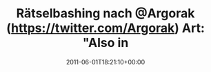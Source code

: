 ---
retweeted: false
source: <a href="http://mobileways.de/gravity" rel="nofollow">Gravity</a>
entities:
  hashtags: []
  symbols: []
  user_mentions:
  - name: Florian Gilcher (@skade@hachyderm.io)
    screen_name: Argorak
    indices:
    - '19'
    - '27'
    id_str: '27227212'
    id: '27227212'
  urls: []
display_text_range:
- '0'
- '72'
favorite_count: '0'
id_str: '75990284072263680'
truncated: false
retweet_count: '0'
id: '75990284072263680'
created_at: Wed Jun 01 18:21:10 +0000 2011
favorited: false
full_text: 'Rätselbashing nach [@Argorak](https://twitter.com/Argorak) Art: "Also
  in Prolog wäre das ein Einzeiler"'
lang: de
tags:
- pesos/twitter
date: '2011-06-01T18:21:10+00:00'
src: https://twitter.com/bascht/status/75990284072263680
original_url: https://twitter.com/bascht/status/75990284072263680
type: twitter_tweet
text: 'Rätselbashing nach [@Argorak](https://twitter.com/Argorak) Art: "Also in Prolog
  wäre das ein Einzeiler"'
title: 'Rätselbashing nach @Argorak (https://twitter.com/Argorak) Art: "Also in'

---